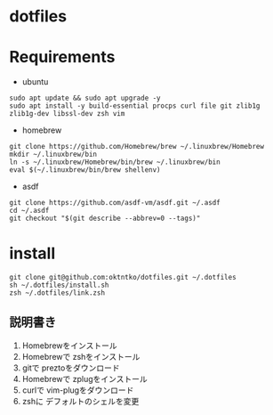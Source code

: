 # dotfiles

# Requirements
- ubuntu
```
sudo apt update && sudo apt upgrade -y
sudo apt install -y build-essential procps curl file git zlib1g zlib1g-dev libssl-dev zsh vim
```
- homebrew
```
git clone https://github.com/Homebrew/brew ~/.linuxbrew/Homebrew
mkdir ~/.linuxbrew/bin
ln -s ~/.linuxbrew/Homebrew/bin/brew ~/.linuxbrew/bin
eval $(~/.linuxbrew/bin/brew shellenv)
```
- asdf
```
git clone https://github.com/asdf-vm/asdf.git ~/.asdf
cd ~/.asdf
git checkout "$(git describe --abbrev=0 --tags)"
```

# install

```
git clone git@github.com:oktntko/dotfiles.git ~/.dotfiles
sh ~/.dotfiles/install.sh
zsh ~/.dotfiles/link.zsh
```

## 説明書き
1. Homebrewをインストール
2. Homebrewで zshをインストール
3. gitで preztoをダウンロード
4. Homebrewで zplugをインストール
5. curlで vim-plugをダウンロード
6. zshに デフォルトのシェルを変更
